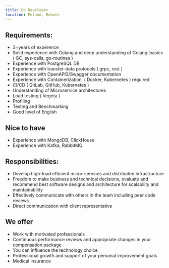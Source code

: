 ```yaml
---
title: Go Developer
location: Poland, Remote
---
```

## Requirements:

* 3+years of experence
* Solid experience with Golang and deep understanding of Golang-basics ( GC, sys-calls, go-routines )
* Experience with PostgreSQL DB
* Experience with transfer-data protocols ( grpc, rest )
* Experience with OpenAPI3/Swagger documentation
* Experience with Containerization  ( Docker, Kubernetes ) required
* CI/CD ( GitLab, GitHub, Kubernetes )
* Understanding of Microservice architectures
* Load testing ( Vegeta )
* Profiling
* Testing and Benchmarking
* Good level of English

## **Nice to have**

* Experience with MongoDB, ClickHouse
* Experience with Kafka, RabbitMQ

## Responsibilities:

* Develop high-load efficient micro-services and distributed infrastructure
* Freedom to make business and technical decisions, evaluate and recommend best software designs and architecture for scalability and maintainability
* Effectively communicate with others in the team including peer code reviews
* Direct communication with client representative

## **We offer**

* Work with motivated professionals
* Continuous performance reviews and appropriate changes in your compensation package
* You can influence the technology choice
* Professional growth and support of your personal improvement goals
* Medical insurance
